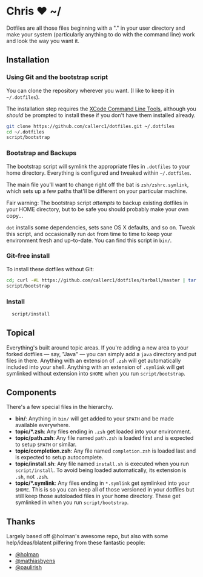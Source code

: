 # Chris ❤ ~/

Dotfiles are all those files beginning with a "." in your user directory and make your system (particularly anything to do with the command line) work and look the way you want it.


## Installation

### Using Git and the bootstrap script
You can clone the repository wherever you want. (I like to keep it in `~/.dotfiles`).

The installation step requires the [XCode Command Line Tools](https://developer.apple.com/downloads), although you *should* be prompted to install these if you don't have them installed already.

```sh
git clone https://github.com/callerc1/dotfiles.git ~/.dotfiles
cd ~/.dotfiles
script/bootstrap
```

### Bootstrap and Backups
The bootstrap script will symlink the appropriate files in `.dotfiles` to your home directory.
Everything is configured and tweaked within `~/.dotfiles`.

The main file you'll want to change right off the bat is `zsh/zshrc.symlink`,
which sets up a few paths that'll be different on your particular machine.

Fair warning: The bootstrap script *attempts* to backup existing dotfiles in your HOME directory, but to be safe you should probably make your own copy...

`dot` installs some dependencies, sets sane OS X defaults, and so on.
Tweak this script, and occasionally run `dot` from time to time to keep
your environment fresh and up-to-date. You can find this script in `bin/`.

### Git-free install

To install these dotfiles without Git:

```bash
cd; curl -#L https://github.com/callerc1/dotfiles/tarball/master | tar -xzv --strip-components 1 --exclude={README.md}
script/bootstrap
```

### Install
```bash
  script/install
```

## Topical

Everything's built around topic areas. If you're adding a new area to your
forked dotfiles — say, "Java" — you can simply add a `java` directory and put
files in there. Anything with an extension of `.zsh` will get automatically
included into your shell. Anything with an extension of `.symlink` will get
symlinked without extension into `$HOME` when you run `script/bootstrap`.


## Components

There's a few special files in the hierarchy.

- **bin/**: Anything in `bin/` will get added to your `$PATH` and be made
  available everywhere.
- **topic/\*.zsh**: Any files ending in `.zsh` get loaded into your
  environment.
- **topic/path.zsh**: Any file named `path.zsh` is loaded first and is
  expected to setup `$PATH` or similar.
- **topic/completion.zsh**: Any file named `completion.zsh` is loaded
  last and is expected to setup autocomplete.
- **topic/install.sh**: Any file named `install.sh` is executed when you run `script/install`. To avoid being loaded automatically, its extension is `.sh`, not `.zsh`.
- **topic/\*.symlink**: Any files ending in `*.symlink` get symlinked into
  your `$HOME`. This is so you can keep all of those versioned in your dotfiles
  but still keep those autoloaded files in your home directory. These get
  symlinked in when you run `script/bootstrap`.



## Thanks
Largely based off @holman's awesome repo, but also with some
help/ideas/blatent pilfering from these fantastic people:

- [@holman](https://github.com/holman/dotfiles)
- [@mathiasbyens](https://github.com/mathiasbynens/dotfiles)
- [@paulirish](https://github.com/paulirish/dotfiles)
